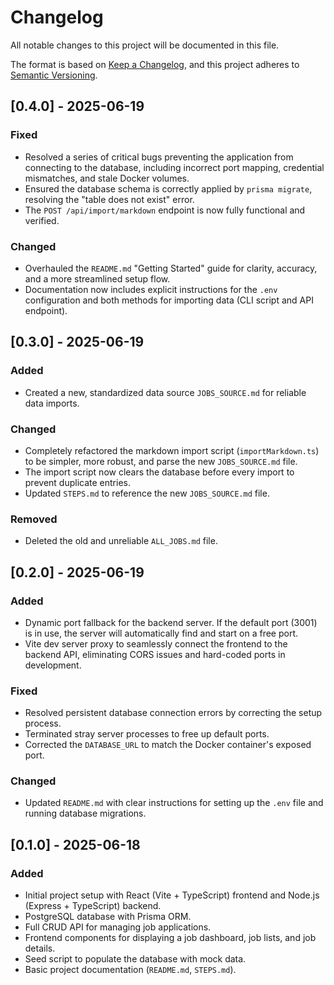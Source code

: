 # Changelog

All notable changes to this project will be documented in this file.

The format is based on [Keep a Changelog](https://keepachangelog.com/en/1.0.0/),
and this project adheres to [Semantic Versioning](https://semver.org/spec/v2.0.0.html).

## [0.4.0] - 2025-06-19

### Fixed
- Resolved a series of critical bugs preventing the application from connecting to the database, including incorrect port mapping, credential mismatches, and stale Docker volumes.
- Ensured the database schema is correctly applied by `prisma migrate`, resolving the "table does not exist" error.
- The `POST /api/import/markdown` endpoint is now fully functional and verified.

### Changed
- Overhauled the `README.md` "Getting Started" guide for clarity, accuracy, and a more streamlined setup flow.
- Documentation now includes explicit instructions for the `.env` configuration and both methods for importing data (CLI script and API endpoint).

## [0.3.0] - 2025-06-19

### Added
- Created a new, standardized data source `JOBS_SOURCE.md` for reliable data imports.

### Changed
- Completely refactored the markdown import script (`importMarkdown.ts`) to be simpler, more robust, and parse the new `JOBS_SOURCE.md` file.
- The import script now clears the database before every import to prevent duplicate entries.
- Updated `STEPS.md` to reference the new `JOBS_SOURCE.md` file.

### Removed
- Deleted the old and unreliable `ALL_JOBS.md` file.

## [0.2.0] - 2025-06-19

### Added
- Dynamic port fallback for the backend server. If the default port (3001) is in use, the server will automatically find and start on a free port.
- Vite dev server proxy to seamlessly connect the frontend to the backend API, eliminating CORS issues and hard-coded ports in development.

### Fixed
- Resolved persistent database connection errors by correcting the setup process.
- Terminated stray server processes to free up default ports.
- Corrected the `DATABASE_URL` to match the Docker container's exposed port.

### Changed
- Updated `README.md` with clear instructions for setting up the `.env` file and running database migrations.

## [0.1.0] - 2025-06-18

### Added
- Initial project setup with React (Vite + TypeScript) frontend and Node.js (Express + TypeScript) backend.
- PostgreSQL database with Prisma ORM.
- Full CRUD API for managing job applications.
- Frontend components for displaying a job dashboard, job lists, and job details.
- Seed script to populate the database with mock data.
- Basic project documentation (`README.md`, `STEPS.md`).
